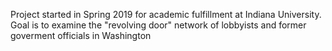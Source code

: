 Project started in Spring 2019 for academic fulfillment at Indiana University. Goal is to examine the "revolving door" network of lobbyists and former goverment officials in Washington
